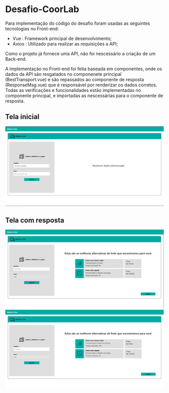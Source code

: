 # Desafio-CoorLab

Para implementação do código do desafio foram usadas as seguintes tecnologias no Front-end:
* Vue : Framework principal de desenvolvimento;
* Axios : Utilizado para realizar as requisições a API;

Como o projeto já fornece uma API, não foi nescessário a criação de um Back-end.

A implementação no Front-end foi feita baseada em componentes, onde os dados da API são resgatados no componenete principal (BestTransport.vue) e são repassados ao componente de resposta (ResponseMsg.vue) que é responsável por renderizar os dados corretos. Todas as verificações e funcionalidades estão implementadas no componente principal, e importadas as nescessárias para o componente de resposta.

## Tela inicial 
![](./images/img1.png)

## Tela com resposta
![](./images/img2.png)
![](./images/img3.png)
